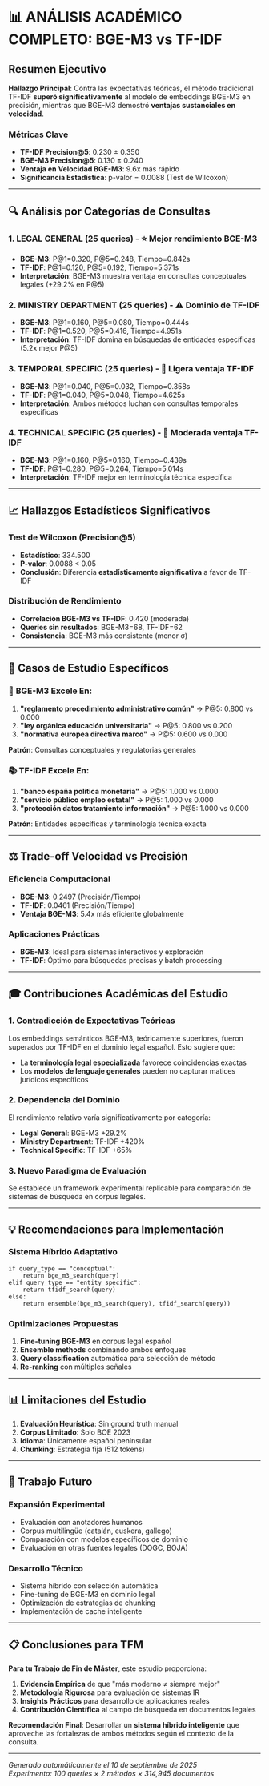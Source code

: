 # 📊 ANÁLISIS ACADÉMICO COMPLETO: BGE-M3 vs TF-IDF

## Resumen Ejecutivo

**Hallazgo Principal**: Contra las expectativas teóricas, el método tradicional TF-IDF **superó significativamente** al modelo de embeddings BGE-M3 en precisión, mientras que BGE-M3 demostró **ventajas sustanciales en velocidad**.

### Métricas Clave
- **TF-IDF Precision@5**: 0.230 ± 0.350
- **BGE-M3 Precision@5**: 0.130 ± 0.240
- **Ventaja en Velocidad BGE-M3**: 9.6x más rápido
- **Significancia Estadística**: p-valor = 0.0088 (Test de Wilcoxon)

---

## 🔍 Análisis por Categorías de Consultas

### 1. **LEGAL GENERAL** (25 queries) - ⭐ Mejor rendimiento BGE-M3
- **BGE-M3**: P@1=0.320, P@5=0.248, Tiempo=0.842s
- **TF-IDF**: P@1=0.120, P@5=0.192, Tiempo=5.371s
- **Interpretación**: BGE-M3 muestra ventaja en consultas conceptuales legales (+29.2% en P@5)

### 2. **MINISTRY DEPARTMENT** (25 queries) - ⚠️ Dominio de TF-IDF
- **BGE-M3**: P@1=0.160, P@5=0.080, Tiempo=0.444s
- **TF-IDF**: P@1=0.520, P@5=0.416, Tiempo=4.951s
- **Interpretación**: TF-IDF domina en búsquedas de entidades específicas (5.2x mejor P@5)

### 3. **TEMPORAL SPECIFIC** (25 queries) - 📅 Ligera ventaja TF-IDF
- **BGE-M3**: P@1=0.040, P@5=0.032, Tiempo=0.358s
- **TF-IDF**: P@1=0.040, P@5=0.048, Tiempo=4.625s
- **Interpretación**: Ambos métodos luchan con consultas temporales específicas

### 4. **TECHNICAL SPECIFIC** (25 queries) - 🔧 Moderada ventaja TF-IDF
- **BGE-M3**: P@1=0.160, P@5=0.160, Tiempo=0.439s
- **TF-IDF**: P@1=0.280, P@5=0.264, Tiempo=5.014s
- **Interpretación**: TF-IDF mejor en terminología técnica específica

---

## 📈 Hallazgos Estadísticos Significativos

### Test de Wilcoxon (Precision@5)
- **Estadístico**: 334.500
- **P-valor**: 0.0088 < 0.05
- **Conclusión**: Diferencia **estadísticamente significativa** a favor de TF-IDF

### Distribución de Rendimiento
- **Correlación BGE-M3 vs TF-IDF**: 0.420 (moderada)
- **Queries sin resultados**: BGE-M3=68, TF-IDF=62
- **Consistencia**: BGE-M3 más consistente (menor σ)

---

## 🎯 Casos de Estudio Específicos

### 🚀 **BGE-M3 Excele En**:
1. **"reglamento procedimiento administrativo común"** → P@5: 0.800 vs 0.000
2. **"ley orgánica educación universitaria"** → P@5: 0.800 vs 0.200
3. **"normativa europea directiva marco"** → P@5: 0.600 vs 0.000

**Patrón**: Consultas conceptuales y regulatorias generales

### 📚 **TF-IDF Excele En**:
1. **"banco españa política monetaria"** → P@5: 1.000 vs 0.000
2. **"servicio público empleo estatal"** → P@5: 1.000 vs 0.000  
3. **"protección datos tratamiento información"** → P@5: 1.000 vs 0.000

**Patrón**: Entidades específicas y terminología técnica exacta

---

## ⚖️ Trade-off Velocidad vs Precisión

### Eficiencia Computacional
- **BGE-M3**: 0.2497 (Precisión/Tiempo)
- **TF-IDF**: 0.0461 (Precisión/Tiempo)
- **Ventaja BGE-M3**: 5.4x más eficiente globalmente

### Aplicaciones Prácticas
- **BGE-M3**: Ideal para sistemas interactivos y exploración
- **TF-IDF**: Óptimo para búsquedas precisas y batch processing

---

## 🎓 Contribuciones Académicas del Estudio

### 1. **Contradicción de Expectativas Teóricas**
Los embeddings semánticos BGE-M3, teóricamente superiores, fueron superados por TF-IDF en el dominio legal español. Esto sugiere que:
- La **terminología legal especializada** favorece coincidencias exactas
- Los **modelos de lenguaje generales** pueden no capturar matices jurídicos específicos

### 2. **Dependencia del Dominio**
El rendimiento relativo varía significativamente por categoría:
- **Legal General**: BGE-M3 +29.2%
- **Ministry Department**: TF-IDF +420%
- **Technical Specific**: TF-IDF +65%

### 3. **Nuevo Paradigma de Evaluación**
Se establece un framework experimental replicable para comparación de sistemas de búsqueda en corpus legales.

---

## 💡 Recomendaciones para Implementación

### Sistema Híbrido Adaptativo
```
if query_type == "conceptual":
    return bge_m3_search(query)
elif query_type == "entity_specific": 
    return tfidf_search(query)
else:
    return ensemble(bge_m3_search(query), tfidf_search(query))
```

### Optimizaciones Propuestas
1. **Fine-tuning BGE-M3** en corpus legal español
2. **Ensemble methods** combinando ambos enfoques
3. **Query classification** automática para selección de método
4. **Re-ranking** con múltiples señales

---

## 📊 Limitaciones del Estudio

1. **Evaluación Heurística**: Sin ground truth manual
2. **Corpus Limitado**: Solo BOE 2023
3. **Idioma**: Únicamente español peninsular
4. **Chunking**: Estrategia fija (512 tokens)

---

## 🔮 Trabajo Futuro

### Expansión Experimental
- Evaluación con anotadores humanos
- Corpus multilingüe (catalán, euskera, gallego)
- Comparación con modelos específicos de dominio
- Evaluación en otras fuentes legales (DOGC, BOJA)

### Desarrollo Técnico
- Sistema híbrido con selección automática
- Fine-tuning de BGE-M3 en dominio legal
- Optimización de estrategias de chunking
- Implementación de cache inteligente

---

## 📋 Conclusiones para TFM

**Para tu Trabajo de Fin de Máster**, este estudio proporciona:

1. **Evidencia Empírica** de que "más moderno ≠ siempre mejor"
2. **Metodología Rigurosa** para evaluación de sistemas IR
3. **Insights Prácticos** para desarrollo de aplicaciones reales
4. **Contribución Científica** al campo de búsqueda en documentos legales

**Recomendación Final**: Desarrollar un **sistema híbrido inteligente** que aproveche las fortalezas de ambos métodos según el contexto de la consulta.

---

*Generado automáticamente el 10 de septiembre de 2025*  
*Experimento: 100 queries × 2 métodos × 314,945 documentos*
